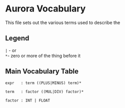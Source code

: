 # Aurora Vocabulary
This file sets out the various terms used to describe the 

## Legend
`|` - or  
`*`- zero or more of the thing before it

## Main Vocabulary Table
```
expr   : term ((PLUS|MINUS) term)*

term   : factor ((MUL|DIV) factor)*

factor : INT | FLOAT
```